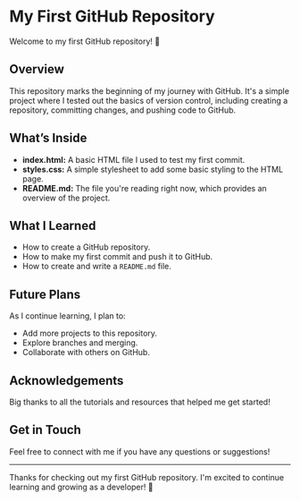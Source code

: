# My First GitHub Repository

Welcome to my first GitHub repository! 🎉

## Overview

This repository marks the beginning of my journey with GitHub. It's a simple project where I tested out the basics of version control, including creating a repository, committing changes, and pushing code to GitHub. 

## What’s Inside

- **index.html:** A basic HTML file I used to test my first commit.
- **styles.css:** A simple stylesheet to add some basic styling to the HTML page.
- **README.md:** The file you're reading right now, which provides an overview of the project.

## What I Learned

- How to create a GitHub repository.
- How to make my first commit and push it to GitHub.
- How to create and write a `README.md` file.

## Future Plans

As I continue learning, I plan to:

- Add more projects to this repository.
- Explore branches and merging.
- Collaborate with others on GitHub.

## Acknowledgements

Big thanks to all the tutorials and resources that helped me get started!

## Get in Touch

Feel free to connect with me if you have any questions or suggestions!

---

Thanks for checking out my first GitHub repository. I'm excited to continue learning and growing as a developer! 🚀
